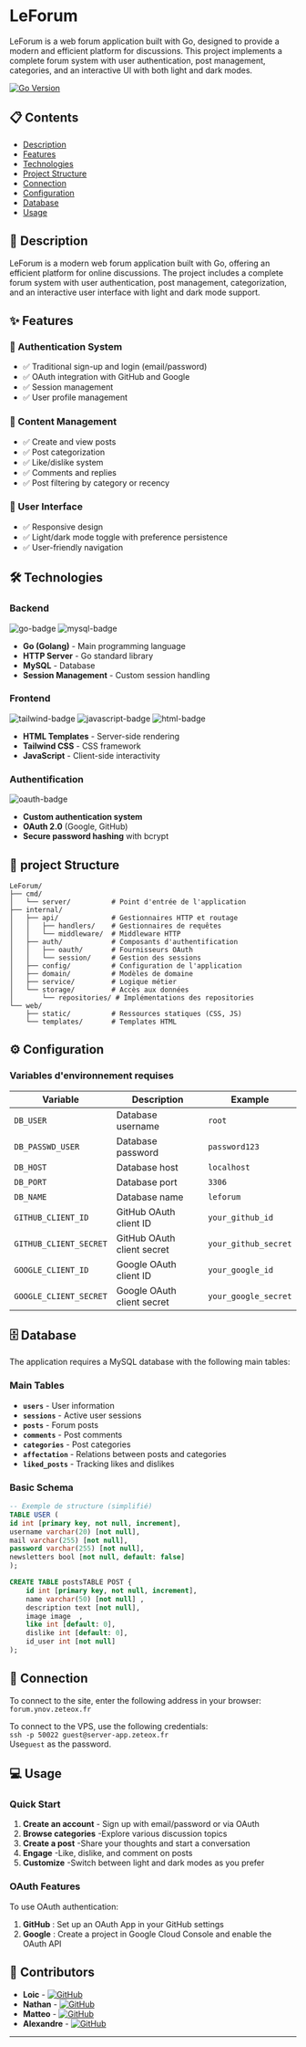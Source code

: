 # LeForum

LeForum is a web forum application built with Go, designed to provide a modern and efficient platform for discussions. This project implements a complete forum system with user authentication, post management, categories, and an interactive UI with both light and dark modes.

[![Go Version](https://img.shields.io/badge/go-1.23+-blue.svg)](https://golang.org)


## 📋 Contents

- [Description](#-description)
- [Features](#-features)
- [Technologies](#-technologies)
- [Project Structure](#-project-structure)
- [Connection](#-connection)
- [Configuration](#-configuration)
- [Database](#-database)
- [Usage](#-usage)


## 🎯 Description

LeForum is a modern web forum application built with Go, offering an efficient platform for online discussions. The project includes a complete forum system with user authentication, post management, categorization, and an interactive user interface with light and dark mode support.

## ✨ Features

### 🔐  Authentication System
- ✅ Traditional sign-up and login (email/password)
- ✅ OAuth integration with GitHub and Google
- ✅ Session management
- ✅ User profile management

### 📝 Content Management
- ✅ Create and view posts
- ✅ Post categorization
- ✅ Like/dislike system
- ✅ Comments and replies
- ✅ Post filtering by category or recency

### 🎨 User Interface
- ✅ Responsive design
- ✅ Light/dark mode toggle with preference persistence
- ✅ User-friendly navigation

## 🛠️ Technologies

### Backend
![go-badge] ![mysql-badge] 
- **Go (Golang)** - Main programming language  
- **HTTP Server** - Go standard library
- **MySQL** - Database
- **Session Management** - Custom session handling
### Frontend
![tailwind-badge] ![javascript-badge] ![html-badge]

- **HTML Templates** - Server-side rendering
- **Tailwind CSS** - CSS framework
- **JavaScript** - Client-side interactivity

### Authentification
![oauth-badge]
- **Custom authentication system**
- **OAuth 2.0** (Google, GitHub)
- **Secure password hashing** with bcrypt

## 📁 project Structure

```
LeForum/
├── cmd/
│   └── server/          # Point d'entrée de l'application
├── internal/
│   ├── api/             # Gestionnaires HTTP et routage
│   │   ├── handlers/    # Gestionnaires de requêtes
│   │   └── middleware/  # Middleware HTTP
│   ├── auth/            # Composants d'authentification
│   │   ├── oauth/       # Fournisseurs OAuth
│   │   └── session/     # Gestion des sessions
│   ├── config/          # Configuration de l'application
│   ├── domain/          # Modèles de domaine
│   ├── service/         # Logique métier
│   └── storage/         # Accès aux données
│       └── repositories/ # Implémentations des repositories
└── web/
    ├── static/          # Ressources statiques (CSS, JS)
    └── templates/       # Templates HTML
```

## ⚙️ Configuration

### Variables d'environnement requises

| Variable | Description | Example              |
|----------|-------------|----------------------|
| `DB_USER` | Database username | `root`               |
| `DB_PASSWD_USER` | Database password | `password123`        |
| `DB_HOST` | 	Database host | `localhost`          |
| `DB_PORT` | Database port | `3306`               |
| `DB_NAME` | Database name | `leforum`            |
| `GITHUB_CLIENT_ID` | GitHub OAuth client ID | `your_github_id`     |
| `GITHUB_CLIENT_SECRET` | GitHub OAuth client secret | `your_github_secret` |
| `GOOGLE_CLIENT_ID` | Google OAuth client ID| `your_google_id`     |
| `GOOGLE_CLIENT_SECRET` | Google OAuth client secret | `your_google_secret` |

## 🗄️ Database

The application requires a MySQL database with the following main tables:

### Main Tables

- **`users`** - User information
- **`sessions`** - Active user sessions
- **`posts`** - Forum posts
- **`comments`** - Post comments
- **`categories`** - Post categories
- **`affectation`** - Relations between posts and categories
- **`liked_posts`** -  Tracking likes and dislikes

### Basic Schema

```sql
-- Exemple de structure (simplifié)
TABLE USER ( 
id int [primary key, not null, increment],
username varchar(20) [not null],
mail varchar(255) [not null],
password varchar(255) [not null],
newsletters bool [not null, default: false] 
);

CREATE TABLE postsTABLE POST {   
    id int [primary key, not null, increment],
    name varchar(50) [not null] ,
    description text [not null],
    image image  ,
    like int [default: 0],
    dislike int [default: 0],
    id_user int [not null] 
);
```

## 🚀 Connection

To connect to the site, enter the following address in your browser:
```forum.ynov.zeteox.fr```

To connect to the VPS, use the following credentials: \
```ssh -p 50022 guest@server-app.zeteox.fr```\
Use```guest``` as the password.

## 💻 Usage

### Quick Start

1. **Create an account** - Sign up with email/password or via OAuth
2. **Browse categories** -Explore various discussion topics
3. **Create a post** -Share your thoughts and start a conversation
4. **Engage** -Like, dislike, and comment on posts
5. **Customize** -Switch between light and dark modes as you prefer

### OAuth Features

To use OAuth authentication:

1. **GitHub** : Set up an OAuth App in your GitHub settings
2. **Google** : Create a project in Google Cloud Console and enable the OAuth API

## 📝 Contributors

- **Loic** - [![GitHub][github-badge]](https://github.com/Zeteox/Zeteox)
- **Nathan** - [![GitHub][github-badge]](https://github.com/zoom26042604)
- **Matteo** - [![GitHub][github-badge]](https://github.com/Enoxboo)
- **Alexandre** - [![GitHub][github-badge]](https://github.com/AlexandreRiv)

---

[github-badge]: https://img.shields.io/badge/-GitHub-181717?style=flat&logo=github&logoColor=white
[javascript-badge]: https://img.shields.io/badge/-JavaScript-F7DF1E?style=flat&logo=javascript&logoColor=black
[go-badge]: https://img.shields.io/badge/-Go-00ADD8?style=flat&logo=go&logoColor=white
[tailwind-badge]: https://img.shields.io/badge/-TailwindCSS-06B6D4?style=flat&logo=tailwindcss&logoColor=white
[mysql-badge]: https://img.shields.io/badge/-MySQL-4479A1?style=flat&logo=mysql&logoColor=white
[oauth-badge]: https://img.shields.io/badge/-OAuth-000000?style=flat&logo=oauth&logoColor=white
[html-badge]: https://img.shields.io/badge/-HTML-E34F26?style=flat&logo=html5&logoColor=white
